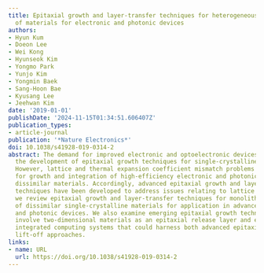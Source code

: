 ```yaml
---
title: Epitaxial growth and layer-transfer techniques for heterogeneous integration
  of materials for electronic and photonic devices
authors:
- Hyun Kum
- Doeon Lee
- Wei Kong
- Hyunseok Kim
- Yongmo Park
- Yunjo Kim
- Yongmin Baek
- Sang-Hoon Bae
- Kyusang Lee
- Jeehwan Kim
date: '2019-01-01'
publishDate: '2024-11-15T01:34:51.606407Z'
publication_types:
- article-journal
publication: '*Nature Electronics*'
doi: 10.1038/s41928-019-0314-2
abstract: The demand for improved electronic and optoelectronic devices has fuelled
  the development of epitaxial growth techniques for single-crystalline semiconductors.
  However, lattice and thermal expansion coefficient mismatch problems limit the options
  for growth and integration of high-efficiency electronic and photonic devices on
  dissimilar materials. Accordingly, advanced epitaxial growth and layer lift-off
  techniques have been developed to address issues relating to lattice mismatch. Here,
  we review epitaxial growth and layer-transfer techniques for monolithic integration
  of dissimilar single-crystalline materials for application in advanced electronic
  and photonic devices. We also examine emerging epitaxial growth techniques that
  involve two-dimensional materials as an epitaxial release layer and explore future
  integrated computing systems that could harness both advanced epitaxial growth and
  lift-off approaches.
links:
- name: URL
  url: https://doi.org/10.1038/s41928-019-0314-2
---
```

